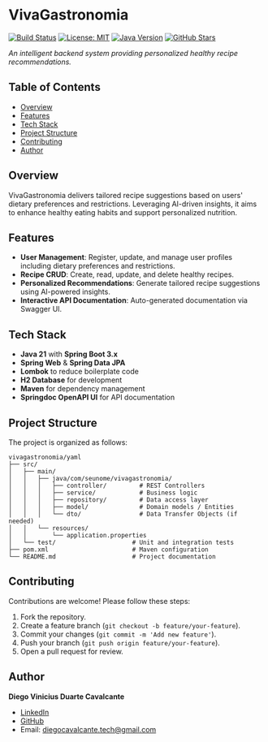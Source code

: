 # VivaGastronomia

[![Build Status](https://img.shields.io/badge/build-passing-brightgreen)](https://github.com/diegovinicius-dev/vivagastronomia)
[![License: MIT](https://img.shields.io/badge/License-MIT-yellow.svg)](https://opensource.org/licenses/MIT)
[![Java Version](https://img.shields.io/badge/Java-21-blue)](https://openjdk.java.net/)
[![GitHub Stars](https://img.shields.io/github/stars/diegovinicius-dev/vivagastronomia?style=social)](https://github.com/diegovinicius-dev/vivagastronomia)

*An intelligent backend system providing personalized healthy recipe recommendations.*

## Table of Contents

- [Overview](#overview)
- [Features](#features)
- [Tech Stack](#tech-stack)
- [Project Structure](#project-structure)
- [Contributing](#contributing)
- [Author](#author)

## Overview

VivaGastronomia delivers tailored recipe suggestions based on users' dietary preferences and restrictions. Leveraging AI-driven insights, it aims to enhance healthy eating habits and support personalized nutrition.

## Features

- **User Management**: Register, update, and manage user profiles including dietary preferences and restrictions.
- **Recipe CRUD**: Create, read, update, and delete healthy recipes.
- **Personalized Recommendations**: Generate tailored recipe suggestions using AI-powered insights.
- **Interactive API Documentation**: Auto-generated documentation via Swagger UI.

## Tech Stack

- **Java 21** with **Spring Boot 3.x**
- **Spring Web** & **Spring Data JPA**
- **Lombok** to reduce boilerplate code
- **H2 Database** for development
- **Maven** for dependency management
- **Springdoc OpenAPI UI** for API documentation

## Project Structure

The project is organized as follows:
```
vivagastronomia/yaml
├── src/
│   ├── main/
│   │   ├── java/com/seunome/vivagastronomia/
│   │   │   ├── controller/         # REST Controllers
│   │   │   ├── service/            # Business logic
│   │   │   ├── repository/         # Data access layer
│   │   │   ├── model/              # Domain models / Entities
│   │   │   └── dto/                # Data Transfer Objects (if needed)
│   │   └── resources/
│   │       └── application.properties
│   └── test/                     # Unit and integration tests
├── pom.xml                       # Maven configuration
└── README.md                     # Project documentation
```

## Contributing

Contributions are welcome! Please follow these steps:
1. Fork the repository.
2. Create a feature branch (`git checkout -b feature/your-feature`).
3. Commit your changes (`git commit -m 'Add new feature'`).
4. Push your branch (`git push origin feature/your-feature`).
5. Open a pull request for review.

## Author

**Diego Vinicius Duarte Cavalcante**  
- [LinkedIn](https://www.linkedin.com/in/diego-cavalcante-tech/)  
- [GitHub](https://github.com/diegovinicius-dev)  
- Email: diegocavalcante.tech@gmail.com
